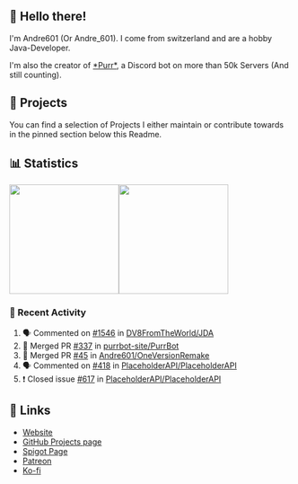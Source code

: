<!-- Links -->
[purr]: https://purrbot.site
[website]: https://andre601.ch
[github]: https://andre601.ch/projects
[spigot]: https://www.spigotmc.org/resources/authors/56829/
[patreon]: https://patreon.com/andre_601
[ko-fi]: https://ko-fi.com/andre_601

## 👋 Hello there!
I'm Andre601 (Or Andre_601). I come from switzerland and are a hobby Java-Developer.

I'm also the creator of [\*Purr\*][purr], a Discord bot on more than 50k Servers (And still counting).

## 📁 Projects
You can find a selection of Projects I either maintain or contribute towards in the pinned section below this Readme.

## 📊 Statistics
<img height="195px" src="https://github-readme-stats.vercel.app/api?username=Andre601&show_icons=true&hide_rank=true&title_color=3498db&bg_color=ffffff00&text_color=718096"><img height="195px" src="https://github-readme-stats.vercel.app/api/top-langs?username=Andre601&layout=compact&title_color=3498db&bg_color=ffffff00&text_color=718096">

### 📜 Recent Activity
<!--START_SECTION:activity-->
1. 🗣 Commented on [#1546](https://github.com/DV8FromTheWorld/JDA/issues/1546) in [DV8FromTheWorld/JDA](https://github.com/DV8FromTheWorld/JDA)
2. 🎉 Merged PR [#337](https://github.com/purrbot-site/PurrBot/pull/337) in [purrbot-site/PurrBot](https://github.com/purrbot-site/PurrBot)
3. 🎉 Merged PR [#45](https://github.com/Andre601/OneVersionRemake/pull/45) in [Andre601/OneVersionRemake](https://github.com/Andre601/OneVersionRemake)
4. 🗣 Commented on [#418](https://github.com/PlaceholderAPI/PlaceholderAPI/issues/418) in [PlaceholderAPI/PlaceholderAPI](https://github.com/PlaceholderAPI/PlaceholderAPI)
5. ❗️ Closed issue [#617](https://github.com/PlaceholderAPI/PlaceholderAPI/issues/617) in [PlaceholderAPI/PlaceholderAPI](https://github.com/PlaceholderAPI/PlaceholderAPI)
<!--END_SECTION:activity-->

## 🔗 Links
- [Website]
- [GitHub Projects page][github]
- [Spigot Page][spigot]
- [Patreon]
- [Ko-fi]
